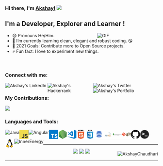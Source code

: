 ### Hi there, I'm [Akshay!](https://akshaychaudhari.github.io) <img src="https://raw.githubusercontent.com/tobimori/tobimori/main/wave.gif" width="50"><br>

## I'm a Developer, Explorer and Learner !

<img align="right" alt="GIF" src="https://media.giphy.com/media/cFdHXXm5GhJsc/giphy.gif" width="200"/>

<!--- 🔭 I’m currently working on [Restaurant Billing App](https://github.com/akshaychaudhari/restaurant-billing-app)! -->
- 😄 Pronouns He/Him.
- 🌱 I’m currently learning clean, elegant and robust coding. 😘
- 🥅 2021 Goals: Contribute more to Open Source projects.
- ⚡ Fun fact: I love to experiment new things.

<!--
[<img align="left" alt="akshaychaudhari" width="22px" src="https://raw.githubusercontent.com/iconic/open-iconic/master/svg/globe.svg" />][website]
[<img align="left" alt="akshaychaudhari | LinkedIn" width="22px" src="https://cdn.jsdelivr.net/npm/simple-icons@v3/icons/linkedin.svg" />][linkedin]
[<img align="left" alt="akshaychaudhari | Hackerrank" width="22px" src="https://raw.githubusercontent.com/akshaychaudhari/akshaychaudhari.github.io/master/img/hackerrank_logo.png" />][hackerrank]
[<img align="left" alt="akshaychaudhari | Twitter" width="22px" src="https://cdn.jsdelivr.net/npm/simple-icons@v3/icons/twitter.svg" />][twitter]
-->

<br />

### Connect with me:

<p align="left">
  <a href="https://www.linkedin.com/in/akshayrc/">
    <img align="left" alt="Akshay's LinkedIn" width="140px" src="https://img.shields.io/static/v1?label=LinkedIn&message=Akshay&style=for-the-badge&color=blue" />
  </a> <emsp> 
  <a href="https://www.hackerrank.com/AkshayChaudhari">
    <img align="left" alt="Akshay's Hackerrank" width="150px" src="https://img.shields.io/static/v1?label=Hackerrank&message=Akshay&style=for-the-badge&color=green" />
  </a>
  <a href="https://twitter.com/intent/follow?original_referer=https%3A%2F%2Fgithub.com%2FAkshayrc&screen_name=Akshayrc">
    <img align="left" alt="Akshay's Twitter" width="190px" src="https://img.shields.io/twitter/follow/Akshayrc?color=1DA1F2&logo=twitter&style=for-the-badge" />
  </a>
  <a href="https://akshaychaudhari.github.io">
    <img align="left" alt="Akshay's Portfolio" width="180px" src="https://img.shields.io/website?label=Portfolio+Website&style=for-the-badge&color=blueviolet&url=https://akshaychaudhari.github.io" />
  </a>
</p>

<br />

<!--
```javascript
const akshay = {
   "firstName": "Akshay",
   "lastName":  "Chaudhari",
   "pronouns":  ["he","him"],
   "front-end": ["Angular", "Javascript", "Typescript", "HTML", "CSS", "Bootstrap"],
   "back-end": ["Java", "Spring", "Hibernate", "Node"],
   "cloud-technologies": ["OCI", "AWS"],
   "programming-languages": ["Java", "Python", "C++"],
   "current-goal": "Learning the clean coding standards",
   "websites": {
      "my-portfolio-site": "https://bit.ly/2Gp5F1R"
   }
}
```
-->

### My Contributions: 

  <img src="https://activity-graph.herokuapp.com/graph?username=akshaychaudhari&theme=dracula&bg_color=00000000&color=878787&line=4c8ed9&point=00000000&area=true&hide_border=true%22"><br>
  

### Languages and Tools:

<img align="left"  height="30" alt="Java" src="https://www.oracle.com/a/ocom/img/obic-java-cup.svg">
<img align="left"  height="30" alt="JavaScript"   src="https://raw.githubusercontent.com/github/explore/80688e429a7d4ef2fca1e82350fe8e3517d3494d/topics/javascript/javascript.png">
<img align="left"  height="30" alt="Angular"   src="https://angular.io/assets/images/logos/angular/angular.svg">
<img align="left"  height="30" alt="TypeScript"   src="https://raw.githubusercontent.com/github/explore/80688e429a7d4ef2fca1e82350fe8e3517d3494d/topics/typescript/typescript.png">
<img align="left"  height="30" alt="Node.js"   src="https://raw.githubusercontent.com/github/explore/80688e429a7d4ef2fca1e82350fe8e3517d3494d/topics/nodejs/nodejs.png">
<img align="left"  height="30" alt="Visual Studio Code"   src="https://raw.githubusercontent.com/github/explore/80688e429a7d4ef2fca1e82350fe8e3517d3494d/topics/visual-studio-code/visual-studio-code.png">
<img align="left"  height="30" alt="HTML5"   src="https://raw.githubusercontent.com/github/explore/80688e429a7d4ef2fca1e82350fe8e3517d3494d/topics/html/html.png">
<img align="left"  height="30" alt="CSS3"   src="https://raw.githubusercontent.com/github/explore/80688e429a7d4ef2fca1e82350fe8e3517d3494d/topics/css/css.png">
<img align="left"  height="30" alt="SQL"   src="https://raw.githubusercontent.com/github/explore/80688e429a7d4ef2fca1e82350fe8e3517d3494d/topics/sql/sql.png">
<img align="left"  height="30" alt="MySQL"   src="https://raw.githubusercontent.com/github/explore/80688e429a7d4ef2fca1e82350fe8e3517d3494d/topics/mysql/mysql.png">
<img align="left"  height="30" alt="MongoDB"   src="https://raw.githubusercontent.com/github/explore/80688e429a7d4ef2fca1e82350fe8e3517d3494d/topics/mongodb/mongodb.png">
<img align="left"  height="30" alt="Git"   src="https://raw.githubusercontent.com/github/explore/80688e429a7d4ef2fca1e82350fe8e3517d3494d/topics/git/git.png">
<img align="left"  height="30" alt="GitHub"   src="https://raw.githubusercontent.com/github/explore/78df643247d429f6cc873026c0622819ad797942/topics/github/github.png">
<img align="left"  height="30" alt="Terminal"   src="https://raw.githubusercontent.com/github/explore/80688e429a7d4ef2fca1e82350fe8e3517d3494d/topics/terminal/terminal.png">
<img align="left"  height="30" alt="Linux" src="https://raw.githubusercontent.com/github/explore/80688e429a7d4ef2fca1e82350fe8e3517d3494d/topics/linux/linux.png">
<img align="left"  height="30" alt="InnerEnergy" src="https://media.giphy.com/media/3rgXBuCKRMNQZ0PVEA/giphy.gif">
<br />
<br />


<!--
<img align="left" alt="Akshay Chaudhari's Github Stats" src="https://github-readme-stats.vercel.app/api?username=akshaychaudhari&show_icons=true&hide_border=true&include_all_commits" />
-->

[website]: https://akshaychaudhari.github.io
[twitter]: https://twitter.com/Akshayrc
[linkedin]: https://www.linkedin.com/in/akshayrc/
[hackerrank]: https://www.hackerrank.com/AkshayChaudhari

---

<p align="center">
  <img src="https://github-readme-stats.vercel.app/api?username=akshaychaudhari&show_icons=true&theme=radical" />
  <img src="https://github-readme-stats.vercel.app/api/top-langs/?username=akshaychaudhari&theme=radical" />
  <img src="https://github-readme-streak-stats.herokuapp.com/?user=akshaychaudhari&theme=tokyonight&ring=DD2727&fire=DD2727&currStreakNum=6695E6" />
</p>


<!--
[![Twitter Follow](https://img.shields.io/twitter/follow/Akshayrc?color=1DA1F2&logo=twitter&style=for-the-badge)](https://twitter.com/intent/follow?original_referer=https%3A%2F%2Fgithub.com%2FAkshayrc&screen_name=Akshayrc)
[![Website](https://img.shields.io/website?label=akshaychaudhari.github.io&style=for-the-badge&url=https://akshaychaudhari.github.io)](https://akshaychaudhari.github.io)
-->



<p align="right" style="margin-top: -25px;">
  <img src="https://komarev.com/ghpvc/?username=akshaychaudhari" alt="AkshayChaudhari"/>
</p>

---
